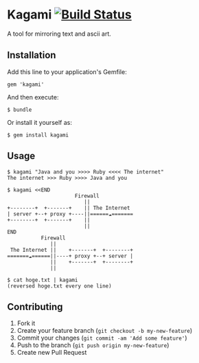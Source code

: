 # Kagami [![Build Status](https://travis-ci.org/toooooooby/kagami.png)](https://travis-ci.org/toooooooby/kagami)

A tool for mirroring text and ascii art.

## Installation

Add this line to your application's Gemfile:

    gem 'kagami'

And then execute:

    $ bundle

Or install it yourself as:

    $ gem install kagami

## Usage

```
$ kagami "Java and you >>>> Ruby <<<< The internet"
The internet >>> Ruby >>>> Java and you

$ kagami <<END
                      Firewall
                         ||
+--------+  +-------+    || The Internet 
| server +--+ proxy +----||======☁=======
+--------+  +-------+    ||
                         ||
END
           Firewall
              ||
 The Internet ||    +-------+  +--------+
=======☁======||----+ proxy +--+ server |
              ||    +-------+  +--------+
              ||

$ cat hoge.txt | kagami
(reversed hoge.txt every one line)
```

## Contributing

1. Fork it
2. Create your feature branch (`git checkout -b my-new-feature`)
3. Commit your changes (`git commit -am 'Add some feature'`)
4. Push to the branch (`git push origin my-new-feature`)
5. Create new Pull Request

